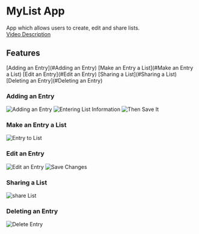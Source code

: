 # MyList App

<p>App which allows users to create, edit and share lists.<br>
<a href="https://www.youtube.com">Video Description</a></p>

## Features
[Adding an Entry](#Adding an Entry)
[Make an Entry a List](#Make an Entry a List)
[Edit an Entry](#Edit an Entry)
[Sharing a List](#Sharing a List)
[Deleting an Entry](#Deleting an Entry)

### Adding an Entry
![Adding an Entry](/readMeImages/addEntry.jpg)
![Entering List Information](/readMeImages/enterTitleDescription.jpg)
![Then Save It](/readMeImages/saveEntry.jpg)

### Make an Entry a List
![Entry to List](/readMeImages/entryToList.jpg)

### Edit an Entry
![Edit an Entry](/readMeImages/editEntry.jpg)
![Save Changes](/readMeImages/saveChanges.jpg)

### Sharing a List
![share List](/readMeImages/shareList.jpg)

### Deleting an Entry
![Delete Entry](/readMeImages/deleteEntry.jpg)